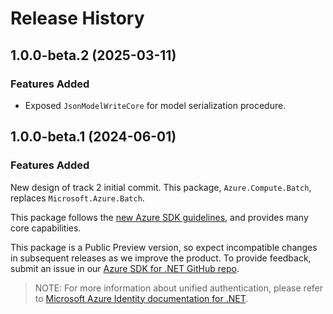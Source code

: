 # Release History

## 1.0.0-beta.2 (2025-03-11)

### Features Added

- Exposed `JsonModelWriteCore` for model serialization procedure.

## 1.0.0-beta.1 (2024-06-01)

### Features Added

New design of track 2 initial commit. This package, `Azure.Compute.Batch`, replaces `Microsoft.Azure.Batch`.

This package follows the [new Azure SDK guidelines](https://azure.github.io/azure-sdk/general_introduction.html), and provides many core capabilities.

This package is a Public Preview version, so expect incompatible changes in subsequent releases as we improve the product. To provide feedback, submit an issue in our [Azure SDK for .NET GitHub repo](https://github.com/Azure/azure-sdk-for-net/issues).

> NOTE: For more information about unified authentication, please refer to [Microsoft Azure Identity documentation for .NET](https://learn.microsoft.com/dotnet/api/overview/azure/identity-readme?view=azure-dotnet).
